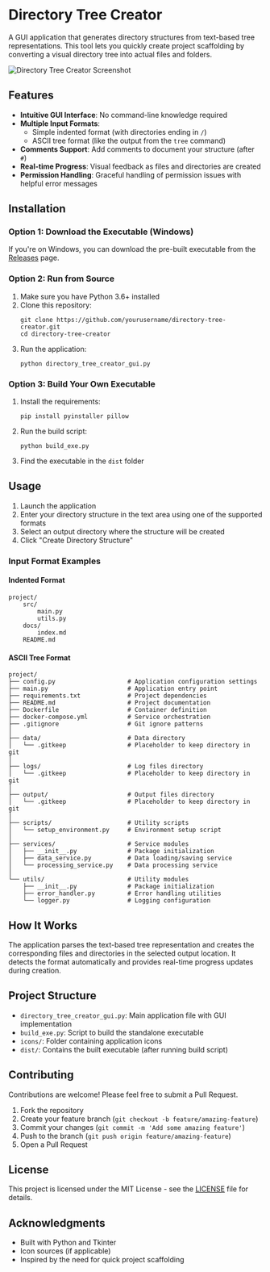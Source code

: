 # Directory Tree Creator

A GUI application that generates directory structures from text-based tree representations. This tool lets you quickly create project scaffolding by converting a visual directory tree into actual files and folders.

![Directory Tree Creator Screenshot](screenshot.png)

## Features

- **Intuitive GUI Interface**: No command-line knowledge required
- **Multiple Input Formats**:
  - Simple indented format (with directories ending in `/`)
  - ASCII tree format (like the output from the `tree` command)
- **Comments Support**: Add comments to document your structure (after `#`)
- **Real-time Progress**: Visual feedback as files and directories are created
- **Permission Handling**: Graceful handling of permission issues with helpful error messages

## Installation

### Option 1: Download the Executable (Windows)

If you're on Windows, you can download the pre-built executable from the [Releases](https://github.com/yourusername/directory-tree-creator/releases) page.

### Option 2: Run from Source

1. Make sure you have Python 3.6+ installed
2. Clone this repository:
   ```
   git clone https://github.com/yourusername/directory-tree-creator.git
   cd directory-tree-creator
   ```
3. Run the application:
   ```
   python directory_tree_creator_gui.py
   ```

### Option 3: Build Your Own Executable

1. Install the requirements:
   ```
   pip install pyinstaller pillow
   ```
2. Run the build script:
   ```
   python build_exe.py
   ```
3. Find the executable in the `dist` folder

## Usage

1. Launch the application
2. Enter your directory structure in the text area using one of the supported formats
3. Select an output directory where the structure will be created
4. Click "Create Directory Structure"

### Input Format Examples

#### Indented Format

```
project/
    src/
        main.py
        utils.py
    docs/
        index.md
    README.md
```

#### ASCII Tree Format

```
project/
├── config.py                    # Application configuration settings
├── main.py                      # Application entry point
├── requirements.txt             # Project dependencies
├── README.md                    # Project documentation
├── Dockerfile                   # Container definition
├── docker-compose.yml           # Service orchestration
├── .gitignore                   # Git ignore patterns
│
├── data/                        # Data directory
│   └── .gitkeep                 # Placeholder to keep directory in git
│
├── logs/                        # Log files directory
│   └── .gitkeep                 # Placeholder to keep directory in git
│
├── output/                      # Output files directory
│   └── .gitkeep                 # Placeholder to keep directory in git
│
├── scripts/                     # Utility scripts
│   └── setup_environment.py     # Environment setup script
│
├── services/                    # Service modules
│   ├── __init__.py              # Package initialization
│   ├── data_service.py          # Data loading/saving service
│   └── processing_service.py    # Data processing service
│
└── utils/                       # Utility modules
    ├── __init__.py              # Package initialization
    ├── error_handler.py         # Error handling utilities
    └── logger.py                # Logging configuration
```

## How It Works

The application parses the text-based tree representation and creates the corresponding files and directories in the selected output location. It detects the format automatically and provides real-time progress updates during creation.

## Project Structure

- `directory_tree_creator_gui.py`: Main application file with GUI implementation
- `build_exe.py`: Script to build the standalone executable
- `icons/`: Folder containing application icons
- `dist/`: Contains the built executable (after running build script)

## Contributing

Contributions are welcome! Please feel free to submit a Pull Request.

1. Fork the repository
2. Create your feature branch (`git checkout -b feature/amazing-feature`)
3. Commit your changes (`git commit -m 'Add some amazing feature'`)
4. Push to the branch (`git push origin feature/amazing-feature`)
5. Open a Pull Request

## License

This project is licensed under the MIT License - see the [LICENSE](LICENSE) file for details.

## Acknowledgments

- Built with Python and Tkinter
- Icon sources (if applicable)
- Inspired by the need for quick project scaffolding

